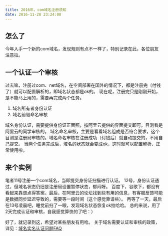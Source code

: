```yaml
---
title: 2016年，com域名注册须知
date: 2016-11-28 23:24:00
---
```


## 怎么了
今年入手一个新的com域名，发现规则有点不一样了，特别记录在此，各位朋友注意拉。

<!--more-->

## 一个认证一个审核
过去嘛，注册过com、net域名，在空间部署在国外的情况下，都是注册完（付钱了）就可以配置解析的，即域名状态都是ok的。
现在呢，注册完只是刚刚开始，是不能马上用的，需要再完成两个任务。

1. 域名所有者身份认证
2. 域名前缀命名审核

域名身份认证，需要提供身份证正面照，按阿里云提供的界面提交即可，目测看是阿里云的同学审核的。
域名命名审核，主要是看看域名组成是否符合要求，这个目测是注册局审核的。域名命名审核在注册成功（付钱后）就自动提交的，不用自己提交。
当两个任务完成后，域名的状态就会变成ok，这时就可以配置解析、正常使用啦。

## 来个实例
笔者11号注册一个com域名，当即提交身份证扫描进行认证。
12号，身份认证通过，但域名状态仍旧是注册局设置暂停状态，郁闷呀。
百度下，谷歌下，都没有看起来靠谱点得答案。最后，在阿里云的论坛找到些有用的信息，有客服反馈可能是数据同步延迟导致的，需要等一段时间（这个感觉靠谱些）。
再等了一天，最后在13号凌晨吧，睡觉前扫了一眼，发现域名状态恢复ok拉哈哈。
总的来说，用了2天完成认证和审核，自我感觉算快的了吧：）


好了，就记录到这，希望对某些朋友有用哈。
关于域名需要认证和审核的政策，详见：[域名实名认证问题FAQ](http://help.aliyun.com/knowledge_detail/41880.html)

